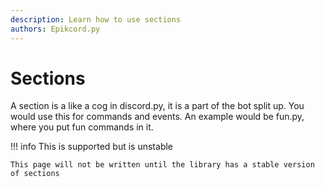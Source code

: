 ```yaml
---
description: Learn how to use sections
authors: Epikcord.py
---
```


# Sections

A section is a like a cog in discord.py, it is a part of the bot split up. You would use this for commands and events. An example would be fun.py, where you put fun commands in it. 

!!! info
    This is supported but is unstable

    This page will not be written until the library has a stable version of sections
